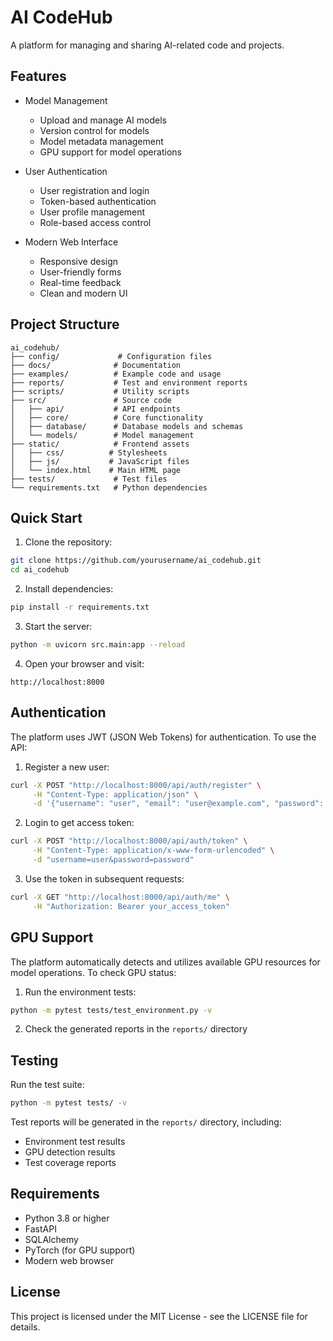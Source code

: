 # AI CodeHub

A platform for managing and sharing AI-related code and projects.

## Features

- Model Management
  - Upload and manage AI models
  - Version control for models
  - Model metadata management
  - GPU support for model operations

- User Authentication
  - User registration and login
  - Token-based authentication
  - User profile management
  - Role-based access control

- Modern Web Interface
  - Responsive design
  - User-friendly forms
  - Real-time feedback
  - Clean and modern UI

## Project Structure

```
ai_codehub/
├── config/             # Configuration files
├── docs/              # Documentation
├── examples/          # Example code and usage
├── reports/           # Test and environment reports
├── scripts/           # Utility scripts
├── src/               # Source code
│   ├── api/           # API endpoints
│   ├── core/          # Core functionality
│   ├── database/      # Database models and schemas
│   └── models/        # Model management
├── static/            # Frontend assets
│   ├── css/          # Stylesheets
│   ├── js/           # JavaScript files
│   └── index.html    # Main HTML page
├── tests/             # Test files
└── requirements.txt   # Python dependencies
```

## Quick Start

1. Clone the repository:
```bash
git clone https://github.com/yourusername/ai_codehub.git
cd ai_codehub
```

2. Install dependencies:
```bash
pip install -r requirements.txt
```

3. Start the server:
```bash
python -m uvicorn src.main:app --reload
```

4. Open your browser and visit:
```
http://localhost:8000
```

## Authentication

The platform uses JWT (JSON Web Tokens) for authentication. To use the API:

1. Register a new user:
```bash
curl -X POST "http://localhost:8000/api/auth/register" \
     -H "Content-Type: application/json" \
     -d '{"username": "user", "email": "user@example.com", "password": "password"}'
```

2. Login to get access token:
```bash
curl -X POST "http://localhost:8000/api/auth/token" \
     -H "Content-Type: application/x-www-form-urlencoded" \
     -d "username=user&password=password"
```

3. Use the token in subsequent requests:
```bash
curl -X GET "http://localhost:8000/api/auth/me" \
     -H "Authorization: Bearer your_access_token"
```

## GPU Support

The platform automatically detects and utilizes available GPU resources for model operations. To check GPU status:

1. Run the environment tests:
```bash
python -m pytest tests/test_environment.py -v
```

2. Check the generated reports in the `reports/` directory

## Testing

Run the test suite:
```bash
python -m pytest tests/ -v
```

Test reports will be generated in the `reports/` directory, including:
- Environment test results
- GPU detection results
- Test coverage reports

## Requirements

- Python 3.8 or higher
- FastAPI
- SQLAlchemy
- PyTorch (for GPU support)
- Modern web browser

## License

This project is licensed under the MIT License - see the LICENSE file for details.
